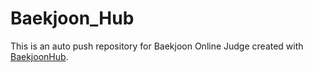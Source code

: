 # Baekjoon_Hub
This is an auto push repository for Baekjoon Online Judge created with [BaekjoonHub](https://github.com/BaekjoonHub/BaekjoonHub).
